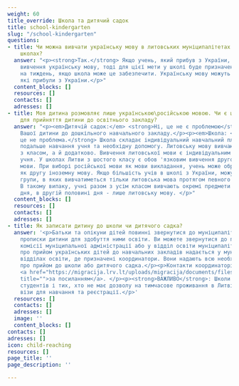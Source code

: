 ```yaml
---
weight: 60
title_override: Школа та дитячий садок
title: school-kindergarten
slug: "/school-kindergarten"
questions:
- title: Чи можна вивчати українську мову в литовських муніципалітетах та державних
    школах?
  answer: "<p><strong>Так.</strong> Якщо учень, який прибув з України, обирає для
    вивчення українську мову, тоді для цієї мети у школі буде призначено 5 уроків
    на тиждень, якщо школа може це забезпечити. Українську мову можуть викладати вчителі,
    які прибули з України.</p>"
  content_blocks: []
  resources: []
  contacts: []
  adresses: []
- title: Моя дитина розмовляє лише українською\російською мовою. Чи є це перешкодою
    для прийняття дитини до освітнього закладу?
  answer: "<p><em>Дитячій садок:</em> <strong>Ні, це не є проблемою</strong> при прийнятті
    Вашої дитини до дошкільного навчального закладу.</p><p><em>Школа: </em><strong>Ні,
    це не проблема.</strong> Школа складає індивідуальний навчальний план, який передбачає
    подальше навчання учня та необхідну допомогу. Литовську мову вивчають не лише
    з класом, а й додатково. Вивчення литовської мови є індивідуальним для кожного
    учня. У школах Литви з шостого класу є обов 'язковим вивчення другої іноземної
    мови. При виборі російської мови як мови викладання, учень може обрати литовську
    як другу іноземну мову. Якщо більшість учів в школі з України, можуть бути створені
    групи, в яких вивчатиметься тільки литовська мова протягом певного періоду часу.
    В такому випаку, учні разом з усім класом вивчають окремі предмети в першій половині
    дня, в другій половині дня - лише литовську мову. </p>"
  content_blocks: []
  resources: []
  contacts: []
  adresses: []
- title: Як записати дитину до школи чи дитячого садка?
  answer: '<p>Батьки та опікуни дітей повинні звернутися до муніципалітету за місцем
    прописки дитини для здобуття ними освіти. Ви можете звернутися до приймальної
    комісії муніципальної адміністрації або у відділ освіти муніципалітету. </p><p>Інформація
    про прийом українських дітей до навчальних закладів надається у муніципальних
    відділах освіти, де призначені координатори. Вони надають всю необхідну інформацію
    про прийом до школи або дитячого садка.</p><p>Контакти координаторів самоврядування
    <a href="https://migracija.lrv.lt/uploads/migracija/documents/files/%D0%9A%D0%BE%D0%BD%D1%82%D0%B0%D0%BA%D1%82%D0%B8%20%D0%BA%D0%BE%D0%BE%D1%80%D0%B4%D0%B8%D0%BD%D0%B0%D1%82%D0%BE%D1%80%D1%96%D0%B2%20%D1%83%20%D1%81%D0%B0%D0%BC%D0%BE%D0%B2%D1%80%D1%8F%D0%B4%D1%83%D0%B2%D0%B0%D0%BD%D0%BD%D1%8F%D1%85%20(pat).pdf"
    title="">за посиланням</a>. </p><p><strong>ВАЖЛИВО</strong>: Школи можуть приймати
    студентів і тих, хто не має дозволу на тимчасове проживання в Литві та національної
    візи для навчання та реєстрації.</p>'
  resources: []
  contacts: []
  adresses: []
  image: ''
  content_blocks: []
contacts: []
adresses: []
icon: child-reaching
resources: []
page_title: ''
page_description: ''

---
```

